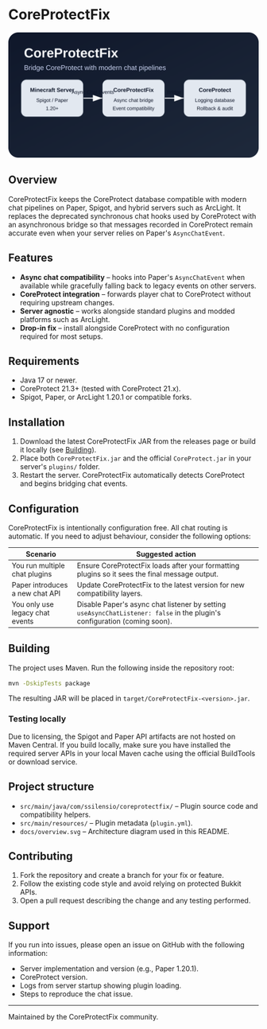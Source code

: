 # CoreProtectFix

![CoreProtectFix chat bridge diagram](docs/overview.svg)

## Overview
CoreProtectFix keeps the CoreProtect database compatible with modern chat pipelines on Paper, Spigot, and hybrid servers such as ArcLight. It replaces the deprecated synchronous chat hooks used by CoreProtect with an asynchronous bridge so that messages recorded in CoreProtect remain accurate even when your server relies on Paper's `AsyncChatEvent`.

## Features
- **Async chat compatibility** – hooks into Paper's `AsyncChatEvent` when available while gracefully falling back to legacy events on other servers.
- **CoreProtect integration** – forwards player chat to CoreProtect without requiring upstream changes.
- **Server agnostic** – works alongside standard plugins and modded platforms such as ArcLight.
- **Drop-in fix** – install alongside CoreProtect with no configuration required for most setups.

## Requirements
- Java 17 or newer.
- CoreProtect 21.3+ (tested with CoreProtect 21.x).
- Spigot, Paper, or ArcLight 1.20.1 or compatible forks.

## Installation
1. Download the latest CoreProtectFix JAR from the releases page or build it locally (see [Building](#building)).
2. Place both `CoreProtectFix.jar` and the official `CoreProtect.jar` in your server's `plugins/` folder.
3. Restart the server. CoreProtectFix automatically detects CoreProtect and begins bridging chat events.

## Configuration
CoreProtectFix is intentionally configuration free. All chat routing is automatic. If you need to adjust behaviour, consider the following options:

| Scenario | Suggested action |
| --- | --- |
| You run multiple chat plugins | Ensure CoreProtectFix loads after your formatting plugins so it sees the final message output. |
| Paper introduces a new chat API | Update CoreProtectFix to the latest version for new compatibility layers. |
| You only use legacy chat events | Disable Paper's async chat listener by setting `useAsyncChatListener: false` in the plugin's configuration (coming soon). |

## Building
The project uses Maven. Run the following inside the repository root:

```bash
mvn -DskipTests package
```

The resulting JAR will be placed in `target/CoreProtectFix-<version>.jar`.

### Testing locally
Due to licensing, the Spigot and Paper API artifacts are not hosted on Maven Central. If you build locally, make sure you have installed the required server APIs in your local Maven cache using the official BuildTools or download service.

## Project structure
- `src/main/java/com/ssilensio/coreprotectfix/` – Plugin source code and compatibility helpers.
- `src/main/resources/` – Plugin metadata (`plugin.yml`).
- `docs/overview.svg` – Architecture diagram used in this README.

## Contributing
1. Fork the repository and create a branch for your fix or feature.
2. Follow the existing code style and avoid relying on protected Bukkit APIs.
3. Open a pull request describing the change and any testing performed.

## Support
If you run into issues, please open an issue on GitHub with the following information:
- Server implementation and version (e.g., Paper 1.20.1).
- CoreProtect version.
- Logs from server startup showing plugin loading.
- Steps to reproduce the chat issue.

---
Maintained by the CoreProtectFix community.
